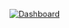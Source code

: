 [![Dashboard](https://github.com/Frais-Livre/FL-Dashboard/actions/workflows/ci.yml/badge.svg)](https://github.com/Frais-Livre/FL-Dashboard/actions/workflows/ci.yml)

